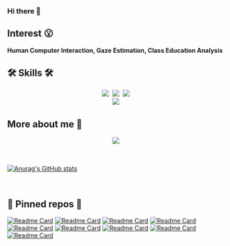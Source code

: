 ### Hi there 👋

<!--
**RichardoMrMu/RichardoMrMu** is a ✨ _special_ ✨ repository because its `README.md` (this file) appears on your GitHub profile.

Here are some ideas to get you started:

- 🔭 I’m currently working on ...
- 🌱 I’m currently learning ...
- 👯 I’m looking to collaborate on ...
- 🤔 I’m looking for help with ...
- 💬 Ask me about ...
- 📫 How to reach me: ...
- 😄 Pronouns: ...
- ⚡ Fun fact: ...
-->

<!--img src="https://img.shields.io/badge/쓰고자하는_텍스트-컬러코드?style=flat-square&logo=simpleicons에서_아이콘이름&logoColor=white"/></a-->
<!-- referred [here](https://zzsza.github.io/development/2020/07/10/make-github-profile-readme/) [here2](https://velog.io/@woo0_hooo/Github-github-profile-%EA%B0%84%EC%A7%80%EB%82%98%EA%B2%8C-%EA%BE%B8%EB%AF%B8%EA%B8%B0) [here3](https://github.com/ProtossDragoon/ProtossDragoon/blob/master/README.md) -->
<!-- [icons](https://simpleicons.org/) [stats](https://github.com/anuraghazra/github-readme-stats) [hits](https://hits.seeyoufarm.com/) [badges](https://efficientuser.com/2019/09/12/add-some-cool-badges-in-your-github-repo/) -->
<!--
<div align="center">
  
[![Hits](https://hits.seeyoufarm.com/api/count/incr/badge.svg?url=https%3A%2F%2Fgithub.com%2Fengcang&count_bg=%23D775D5&title_bg=%23434746&icon=github.svg&icon_color=%23FFFFFF&title=hits&edge_flat=false)](https://hits.seeyoufarm.com) -->

## Interest 😮

**Human Computer Interaction, Gaze Estimation, Class Education Analysis <br>**
  
## 🛠 Skills 🛠
<p align="center">
  <img src="https://img.shields.io/badge/Python-3766AB?style=flat-square&logo=Python&logoColor=white"/></a>&nbsp 
  <img src="https://img.shields.io/badge/C++-00599C?style=flat-square&logo=C%2B%2B&logoColor=white"/></a>&nbsp 
  <img src="https://img.shields.io/badge/C-A8B9CC?style=flat-square&logo=C&logoColor=white"/></a>&nbsp 
  <br>
  <img src="https://img.shields.io/badge/markdown-000000?style=flat-square&logo=Markdown&logoColor=white"/></a>&nbsp 
</p>

## More about me 🙂
<p align="center">
  <a href="https://blog.csdn.net/weixin_42264234"><img src="http://img.shields.io/badge/-Tech%20blog-black?style=flat-square&logo=github&logoColor=white"/></a>&nbsp
    <!--
  <a href="https://www.youtube.com/channel/UC1Bui82br7_gmlaVRcCERcQ/featured"><img src="https://img.shields.io/badge/Youtube-ff0000?style=flat-square&logo=youtube&logoColor=white"/></a>&nbsp
  <a href="https://blog.naver.com/engcang"><img src="https://img.shields.io/badge/-NAVER-green?style=flat-square&logo=naver&logoColor=white"/></a>&nbsp
  <a href="https://www.linkedin.com/in/eungchang-lee-683281200/"><img src="https://img.shields.io/badge/-LinkedIn-blue?style=flat-square&logo=Linkedin&logoColor=white"/></a>&nbsp
  <a href="mailto:eungchang_mason@kaist.ac.kr"><img src="https://img.shields.io/badge/-Email-d14836?style=flat-square&logo=Gmail&logoColor=white"/></a>&nbsp
  <a href="https://scholar.google.com/citations?user=L02b38oAAAAJ&hl=ko&oi=ao"><img src="https://img.shields.io/badge/GoogleScholar-4B83E3?style=flat-square&logo=google-scholar&logoColor=white"/></a>&nbsp -->
</p>


<br>

[![Anurag's GitHub stats](https://github-readme-stats.vercel.app/api?username=RichardoMrMu&hide=prs&count_private=true&show_icons=true&theme=chartreuse-dark)](https://github.com/anuraghazra/github-readme-stats)

<br>

## 📌 Pinned repos 📌
[![Readme Card](https://github-readme-stats.vercel.app/api/pin/?username=RichardoMrMu&repo=yolov5-deepsort-tensorrt&theme=chartreuse-dark)](https://github.com/RichardoMrMu/yolov5-deepsort-tensorrt)
[![Readme Card](https://github-readme-stats.vercel.app/api/pin/?username=RichardoMrMu&repo=facial-emotion-recognition&theme=chartreuse-dark)](https://github.com/RichardoMrMu/facial-emotion-recognition)
[![Readme Card](https://github-readme-stats.vercel.app/api/pin/?username=RichardoMrMu&repo=yolov5-fire-smoke-detect-python&theme=chartreuse-dark)](https://github.com/RichardoMrMu/yolov5-fire-smoke-detect-python)
[![Readme Card](https://github-readme-stats.vercel.app/api/pin/?username=RichardoMrMu&repo=yolov5-helmet-detection&theme=chartreuse-dark)](https://github.com/RichardoMrMu/yolov5-helmet-detection)
[![Readme Card](https://github-readme-stats.vercel.app/api/pin/?username=RichardoMrMu&repo=yolov5-fire-smoke-detect&theme=chartreuse-dark)](https://github.com/RichardoMrMu/yolov5-fire-smoke-detect)
[![Readme Card](https://github-readme-stats.vercel.app/api/pin/?username=RichardoMrMu&repo=yolov5-helmet-detection-python&theme=chartreuse-dark)](https://github.com/RichardoMrMu/yolov5-helmet-detection-python)
[![Readme Card](https://github-readme-stats.vercel.app/api/pin/?username=RichardoMrMu&repo=gaze-estimation-paper&theme=chartreuse-dark)](https://github.com/RichardoMrMu/gaze-estimation-paper)
[![Readme Card](https://github-readme-stats.vercel.app/api/pin/?username=RichardoMrMu&repo=awesome-gaze-estimation-new&theme=chartreuse-dark)](https://github.com/RichardoMrMu/awesome-gaze-estimation-new)
[![Readme Card](https://github-readme-stats.vercel.app/api/pin/?username=RichardoMrMu&repo=deepsort-tensorrt&theme=chartreuse-dark)](https://github.com/RichardoMrMu/deepsort-tensorrt)


</div>
